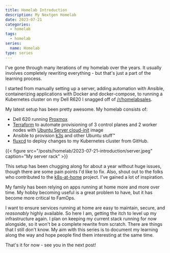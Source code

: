 ```yaml
---
title: Homelab Introduction
description: My Nextgen Homelab
date: 2023-07-21
categories:
  - homelab
tags:
  - homelab
series:
  name: Homelab
type: series
---
```


I've gone through many iterations of my homelab over the years. It usually
involves completely rewriting everything - but that's just a part of the
learning process.

I started from manually setting up a server, adding automation with Ansible,
containerizing applications with Docker and docker-compose, to running a
Kubernetes cluster on my Dell R620 I snagged off of
[/r/homelabsales](https://reddit.com/r/homelabsales).

My latest setup has been pretty awesome. My homelab consists of:

- Dell 620 running [Proxmox](https://www.proxmox.com/en/)
- [Terraform](https://www.terraform.io/) to automate provisioning of 3 control
  planes and 2 worker nodes with [Ubuntu Server
  cloud-init](https://cloud-images.ubuntu.com/) image
- Ansible to provision [k3s](https://k3s.io/) and other Ubuntu stuff™
- [fluxcd](https://fluxcd.io/) to deploy changes to my Kubernetes cluster from
  GitHub.

{{< figure
      src="/posts/homelab/2023-07-21-introduction/server.jpeg"
      caption="My server rack" >}}

This setup has been chugging along for about a year without huge issues, though
there are some pain points I'd like to fix. Also, shout out to the folks who
contributed to the [k8s-at-home](https://k8s-at-home.com/) project. I've gained
a lot of inspiration.

My family has been relying on apps running at home more and more over time. My
hobby becoming useful is a great problem to have, but it has become more
critical to FamOps.

I want to ensure services running at home are easy to maintain, secure, and
_reasonably_ highly available. So here I am, getting the itch to level up my
infrastructure again. I plan on keeping my current stack running for now
alongside, so it won't be a complete rewrite from scratch. There are things
that I still don't know. My aim with this series is to document my learning
along the way and hope people find them interesting at the same time.

That's it for now - see you in the next post!
